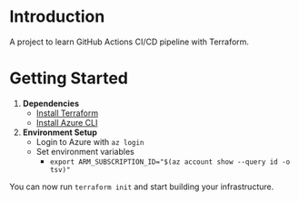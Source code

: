 # Introduction 
A project to learn GitHub Actions CI/CD pipeline with Terraform.

# Getting Started
1. **Dependencies**
    * [Install Terraform](https://developer.hashicorp.com/terraform/tutorials/azure-get-started/install-cli#install-terraform)
    * [Install Azure CLI](https://docs.microsoft.com/en-us/cli/azure/install-azure-cli)
2. **Environment Setup**
    * Login to Azure with `az login`
    * Set environment variables
        * `export ARM_SUBSCRIPTION_ID="$(az account show --query id -o tsv)"`

You can now run `terraform init` and start building your infrastructure.
